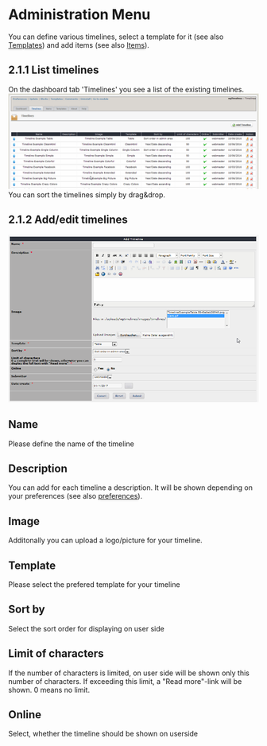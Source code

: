 # Administration Menu

You can define various timelines, select a template for it \(see also [Templates](https://github.com/XoopsDocs/wgtimelines-tutorial/tree/6494f8af8a8158a58e318b2c813f93144d5da27e/english/administration-menu/2admin_templates.md)\) and add items \(see also [Items](https://github.com/XoopsDocs/wgtimelines-tutorial/tree/6494f8af8a8158a58e318b2c813f93144d5da27e/english/administration-menu/2admin_items.md)\).

## 2.1.1 List timelines

On the dashboard tab 'Timelines' you see a list of the existing timelines. ![](../../.gitbook/assets/2admin_timelines_list.png) You can sort the timelines simply by drag&drop.

## 2.1.2 Add/edit timelines

![](../../.gitbook/assets/2admin_timelines_add%20%281%29.png)

## Name

Please define the name of the timeline

## Description

You can add for each timeline a description. It will be shown depending on your preferences \(see also [preferences](https://github.com/XoopsDocs/wgtimelines-tutorial/tree/6494f8af8a8158a58e318b2c813f93144d5da27e/english/administration-menu/2preferences.md)\).

## Image

Additonally you can upload a logo/picture for your timeline.

## Template

Please select the prefered template for your timeline

## Sort by

Select the sort order for displaying on user side

## Limit of characters

If the number of characters is limited, on user side will be shown only this number of characters. If exceeding this limit, a "Read more"-link will be shown. 0 means no limit.

## Online

Select, whether the timeline should be shown on userside

